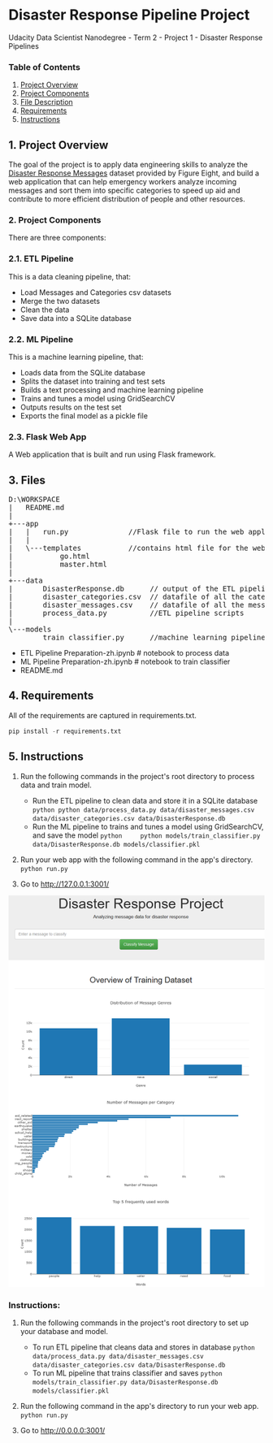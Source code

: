 # Disaster Response Pipeline Project
Udacity Data Scientist Nanodegree - Term 2 - Project 1 - Disaster Response Pipelines
### Table of Contents

1. [Project Overview](#ProjectOverview)
2. [Project Components](#ProjectComponents)
3. [File Description](#FileDescription)
4. [Requirements](#Requirements)
5. [Instructions](#Instructions)

## 1. Project Overview <a name="ProjectOverview"></a>
The goal of the project is to apply data engineering skills to analyze the [Disaster Response Messages](https://www.figure-eight.com/dataset/combined-disaster-response-data/) dataset provided by Figure Eight, and build a web application that can help emergency workers analyze incoming messages and sort them into specific categories to speed up aid and contribute to more efficient distribution of people and other resources.
 
### 2. Project Components <a name="ProjectComponents"></a>
There are three components:

### 2.1. ETL Pipeline
This is a data cleaning pipeline, that:
- Load Messages and Categories csv datasets 
- Merge the two datasets
- Clean the data
- Save data into a SQLite database

### 2.2. ML Pipeline
This is a machine learning pipeline, that:
- Loads data from the SQLite database
- Splits the dataset into training and test sets
- Builds a text processing and machine learning pipeline
- Trains and tunes a model using GridSearchCV
- Outputs results on the test set
- Exports the final model as a pickle file

### 2.3. Flask Web App
A Web application that is built and run using Flask framework.

## 3. Files  <a name="FileDescription"></a>
<pre>
D:\WORKSPACE
|   README.md
|   
+---app
|   |   run.py              //Flask file to run the web application
|   |   
|   \---templates           //contains html file for the web application
|           go.html
|           master.html
|           
+---data
|       DisasterResponse.db      // output of the ETL pipeline
|       disaster_categories.csv  // datafile of all the categories
|       disaster_messages.csv    // datafile of all the messages
|       process_data.py          //ETL pipeline scripts
|       
\---models
        train_classifier.py      //machine learning pipeline scripts to train and export a classifier
</pre>        

- ETL Pipeline Preparation-zh.ipynb # notebook to process data
- ML Pipeline Preparation-zh.ipynb # notebook to train classifier
- README.md

## 4. Requirements <a name="Requirements"></a>    

All of the requirements are captured in requirements.txt.  
```python
pip install -r requirements.txt
```

## 5. Instructions <a name="Instructions"></a>
1. Run the following commands in the project's root directory to process data and train model.

    - Run the ETL pipeline to clean data and store it in a SQLite database
                ```python
                python data/process_data.py data/disaster_messages.csv data/disaster_categories.csv data/DisasterResponse.db
                ```      
    - Run the ML pipeline to trains and tunes a model using GridSearchCV, and save the model
                ```python    
        python models/train_classifier.py data/DisasterResponse.db models/classifier.pkl
                ```      
2. Run your web app with the following command in the app's directory.
                ```    
            python run.py
                ```          

3. Go to http://127.0.0.1:3001/

![alt text](https://github.com/binliu-base/dsnd-term2-p1-disaster-response/blob/master/screenshots/webpage.png)
### Instructions:
1. Run the following commands in the project's root directory to set up your database and model.

    - To run ETL pipeline that cleans data and stores in database
        `python data/process_data.py data/disaster_messages.csv data/disaster_categories.csv data/DisasterResponse.db`
    - To run ML pipeline that trains classifier and saves
        `python models/train_classifier.py data/DisasterResponse.db models/classifier.pkl`

2. Run the following command in the app's directory to run your web app.
    `python run.py`

3. Go to http://0.0.0.0:3001/
